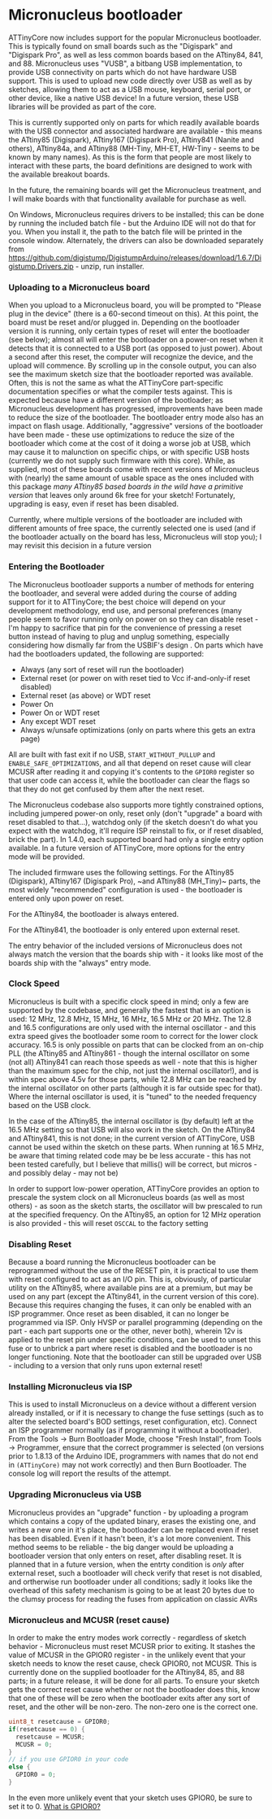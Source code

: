 # Micronucleus bootloader

ATTinyCore now includes support for the popular Micronucleus bootloader. This is typically found on small boards such as the "Digispark" and "Digispark Pro", as well as less common boards based on the ATtiny84, 841, and 88. Micronucleus uses "VUSB", a bitbang USB implementation, to provide USB connectivity on parts which do not have hardware USB support. This is used to upload new code directly over USB as well as by sketches, allowing them to act as a USB mouse, keyboard, serial port, or other device, like a native USB device! In a future version, these USB libraries will be provided as part of the core.

This is currently supported only on parts for which readily available boards with the USB connector and associated hardware are available - this means the ATtiny85 (Digispark), ATtiny167 (Digispark Pro), ATtiny841 (Nanite and others), ATtiny84a, and ATtiny88 (MH-Tiny, MH-ET, HW-Tiny - seems to be known by many names). As this is the form that people are most likely to interact with these parts, the board definitions are designed to work with the available breakout boards.

In the future, the remaining boards will get the Micronucleus treatment, and I will make boards with that functionality available for purchase as well.

On Windows, Micronucleus requires drivers to be installed; this can be done by running the included batch file - but the Arduino IDE will not do that for you. When you install it, the path to the batch file will be printed in the console window. Alternately, the drivers can also be downloaded separately from https://github.com/digistump/DigistumpArduino/releases/download/1.6.7/Digistump.Drivers.zip - unzip, run installer.

### Uploading to a Micronucleus board

When you upload to a Micronucleus board, you will be prompted to "Please plug in the device" (there is a 60-second timeout on this). At this point, the board must be reset and/or plugged in. Depending on the bootloader version it is running, only certain types of reset will enter the bootloader (see below); almost all will enter the bootloader on a power-on reset when it detects that it is connected to a USB port (as opposed to just power). About a second after this reset, the computer will recognize the device, and the upload will commence. By scrolling up in the console output, you can also see the maximum sketch size that the bootloader reported was available. Often, this is not the same as what the ATTinyCore part-specific documentation specifies or what the compiler tests against. This is expected because have a different version of the bootloader; as Micronucleus development has progressed, improvements have been made to reduce the size of the bootloader. The bootloader entry mode also has an impact on flash usage. Additionally, "aggressive" versions of the bootloader have been made - these use optimizations to reduce the size of the bootloader which come at the cost of it doing a worse job at USB, which may cause it to malunction on specific chips, or with specific USB hosts (currently we do not supply such firmware with this core). While, as supplied, most of these boards come with recent versions of Micronucleus with (nearly) the same amount of usable space as the ones included with this package *many ATtiny85 based boards in the wild have a primitive version* that leaves only around 6k free for your sketch! Fortunately, upgrading is easy, even if reset has been disabled.

Currently, where multiple versions of the bootloader are included with different amounts of free space, the currently selected one is used (and if the bootloader actually on the board has less, Micronucleus will stop you); I may revisit this decision in a future version

### Entering the Bootloader

The Micronucleus bootloader supports a number of methods for entering the bootloader, and several were added during the course of adding support for it to ATTinyCore; the best choice will depend on your development methodology, end use, and personal preferences (many people seem to favor running only on power on so they can disable reset - I'm happy to sacrifice that pin for the convenience of pressing a reset button instead of having to plug and unplug something, especially considering how dismally far from the USBIF's design . On parts which have had the bootloaders updated, the following are supported:

* Always (any sort of reset will run the bootloader)
* External reset (or power on with reset tied to Vcc if-and-only-if reset disabled)
* External reset (as above) or WDT reset
* Power On
* Power On or WDT reset
* Any except WDT reset
* Always w/unsafe optimizations (only on parts where this gets an extra page)

All are built with fast exit if no USB, `START_WITHOUT_PULLUP` and `ENABLE_SAFE_OPTIMIZATIONS`, and all that depend on reset cause will clear MCUSR after reading it and copying it's contents to the `GPIOR0` register so that user code can access it, while the bootloader can clear the flags so that they do not get confused by them after the next reset.

The Micronucleus codebase also supports more tightly constrained options, including jumpered power-on only, reset only (don't "upgrade" a board with reset disabled to that...), watchdog only (if the sketch doesn't do what you expect with the watchdog, it'll require ISP reinstall to fix, or if reset disabled, brick the part).
In 1.4.0, each supported board had only a single entry option available. In a future version of ATTinyCore, more options for the entry mode will be provided.

The included firmware uses the following settings.
For the ATtiny85 (Digispark), ATtiny167 (Digispark Pro), ~and ATtiny88 (MH_Tiny)~ parts, the most widely "recommended" configuration is used - the bootloader is entered only upon power on reset.

For the ATtiny84, the bootloader is always entered.

For the ATtiny841, the bootloader is only entered upon external reset.

The entry behavior of the included versions of Micronucleus does not always match the version that the boards ship with - it looks like most of the boards ship with the "always" entry mode.

### Clock Speed

Micronucleus is built with a specific clock speed in mind; only a few are supported by the codebase, and generally the fastest that is an option is used: 12 MHz, 12.8 MHz, 15 MHz, 16 MHz, 16.5 MHz or 20 MHz. The 12.8 and 16.5 configurations are only used with the internal oscillator - and this extra speed gives the bootloader some room to correct for the lower clock accuracy. 16.5 is only possible on parts that can be clocked from an on-chip PLL (the ATtiny85 and ATtiny861 - though the internal oscillator on some (not all) ATtiny841 can reach those speeds as well - note that this is higher than the maximum spec for the chip, not just the internal oscillator!), and is within spec above 4.5v for those parts, while 12.8 MHz can be reached by the internal oscillator on other parts (although it is far outside spec for that). Where the internal oscillator is used, it is "tuned" to the needed frequency based on the USB clock.

In the case of the ATtiny85, the internal oscillator is (by default) left at the 16.5 MHz setting so that USB will also work in the sketch. On the ATtiny84 and ATtiny841, this is not done; in the current version of ATTinyCore, USB cannot be used within the sketch on these parts. When running at 16.5 MHz, be aware that timing related code may be be less accurate - this has not been tested carefully, but I believe that millis() will be correct, but micros - and possibly delay - may not be)

In order to support low-power operation, ATTinyCore provides an option to prescale the system clock on all Micronucleus boards (as well as most others) - as soon as the sketch starts, the oscillator will bw prescaled to run at the specified frequency. On the ATtiny85, an option for 12 MHz operation is also provided - this will reset `OSCCAL` to the factory setting

### Disabling Reset

Because a board running the Micronucleus bootloader can be reprogrammed without the use of the RESET pin, it is practical to use them with reset configured to act as an I/O pin. This is, obviously, of particular utility on the ATtiny85, where available pins are at a premium, but may be used on any part (except the ATtiny841, in the current version of this core). Because this requires changing the fuses, it can only be enabled with an ISP programmer. Once reset as been disabled, it can no longer be programmed via ISP. Only HVSP or parallel programming (depending on the part - each part supports one or the other, never both), wherein 12v is applied to the reset pin under specific conditions, can be used to unset this fuse or to unbrick a part where reset is disabled and the bootloader is no longer functioning. Note that the bootloader can still be upgraded over USB - including to a version that only runs upon external reset!

### Installing Micronucleus via ISP

This is used to install Micronucleus on a device without a different version already installed, or if it is necessary to change the fuse settings (such as to alter the selected board's BOD settings, reset configuration, etc). Connect an ISP programmer normally (as if programming it without a bootloader). From the Tools -> Burn Bootloader Mode, choose "Fresh Install", from Tools -> Programmer, ensure that the correct programmer is selected (on versions prior to 1.8.13 of the Arduino IDE, programmers with names that do not end in `(ATTinyCore)` may not work correctly) and then Burn Bootloader. The console log will report the results of the attempt.

### Upgrading Micronucleus via USB

Micronucleus provides an "upgrade" function - by uploading a program which contains a copy of the updated binary, erases the existing one, and writes a new one in it's place, the bootloader can be replaced even if reset has been disabled. Even if it hasn't been, it's a lot more convenient. This method seems to be reliable - the big danger would be uploading a bootloader version that only enters on reset, after disabling reset. It is planned that in a future version, when the entrty condition is *only* after external reset, such a bootloader will check verify that reset is not disabled, and ortherwise run bootloader under all conditions; sadly it looks like the overhead of this safety mechanism is going to be at least 20 bytes due to the clumsy process for reading the fuses from application on classic AVRs

### Micronucleus and MCUSR (reset cause)

In order to make the entry modes work correctly - regardless of sketch behavior - Micronucleus must reset MCUSR prior to exiting. It stashes the value of MCUSR in the GPIOR0 register - in the unlikely event that your sketch needs to know the reset cause, check GPIOR0, not MCUSR. This is currently done on the supplied bootloader for the ATtiny84, 85, and 88 parts; in a future release, it will be done for all parts. To ensure your sketch gets the correct reset cause whether or not the bootloader does this, know that one of these will be zero when the bootloader exits after any sort of reset, and the other will be non-zero. The non-zero one is the correct one.

```C
uint8_t resetcause = GPIOR0;
if(resetcause == 0) {
  resetcause = MCUSR;
  MCUSR = 0;
}
// if you use GPIOR0 in your code
else {
  GPIOR0 = 0;
}
```

In the even more unlikely event that your sketch uses GPIOR0, be sure to set it to 0. [What is GPIOR0?](https://github.com/SpenceKonde/AVR-Best-Practices/blob/master/LowLevelNotes.md)
